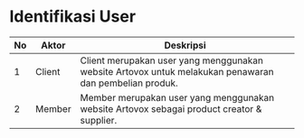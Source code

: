 # Identifikasi User

No | Aktor | Deskripsi
-|-|-
1 | Client | Client merupakan user yang menggunakan website Artovox untuk melakukan penawaran dan pembelian produk.
2 | Member | Member merupakan user yang menggunakan website Artovox sebagai product creator & supplier.